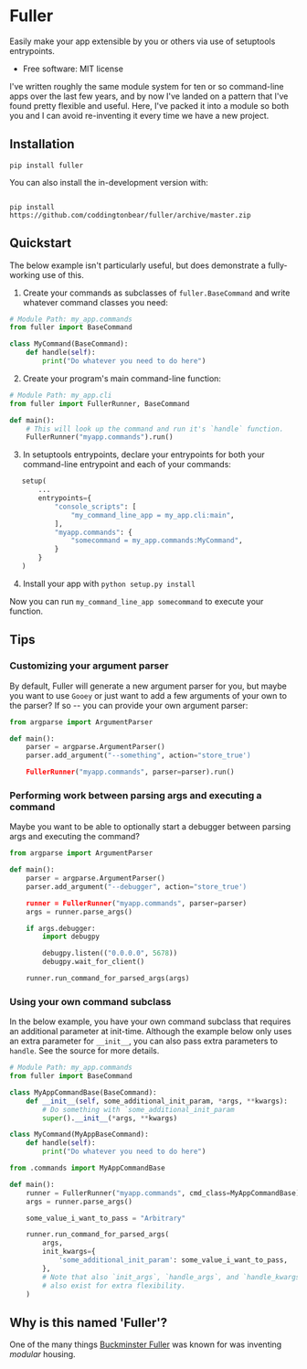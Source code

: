 # Fuller

Easily make your app extensible by you or others via use of setuptools entrypoints.

* Free software: MIT license

I've written roughly the same module system for ten or so command-line apps over the last few years, and by now I've landed on a pattern that I've found pretty flexible and useful.  Here, I've packed it into a module so both you and I can avoid re-inventing it every time we have a new project.

## Installation

```
pip install fuller
```

You can also install the in-development version with:

```

pip install https://github.com/coddingtonbear/fuller/archive/master.zip

```

## Quickstart

The below example isn't particularly useful, but does demonstrate a fully-working use of this.

1. Create your commands as subclasses of `fuller.BaseCommand` and write whatever command classes you need:

```python
# Module Path: my_app.commands
from fuller import BaseCommand

class MyCommand(BaseCommand):
    def handle(self):
        print("Do whatever you need to do here")

```

2. Create your program's main command-line function:

```python
# Module Path: my_app.cli
from fuller import FullerRunner, BaseCommand

def main():
    # This will look up the command and run it's `handle` function.
    FullerRunner("myapp.commands").run()

```

3. In setuptools entrypoints, declare your entrypoints for both your command-line entrypoint and each of your commands:

```python
   setup(
       ...
       entrypoints={
           "console_scripts": [
               "my_command_line_app = my_app.cli:main",
           ],
           "myapp.commands": {
               "somecommand = my_app.commands:MyCommand",
           }
       }
   )
```

4. Install your app with `python setup.py install`

Now you can run `my_command_line_app somecommand` to execute your function.

## Tips

### Customizing your argument parser

By default, Fuller will generate a new argument parser for you, but maybe you want to use `Gooey` or just want to add a few arguments of your own to the parser?  If so -- you can provide your own argument parser:

```python
from argparse import ArgumentParser

def main():
    parser = argparse.ArgumentParser()
    parser.add_argument("--something", action="store_true')

    FullerRunner("myapp.commands", parser=parser).run()
```

### Performing work between parsing args and executing a command

Maybe you want to be able to optionally start a debugger between parsing args and executing the command?

```python
from argparse import ArgumentParser

def main():
    parser = argparse.ArgumentParser()
    parser.add_argument("--debugger", action="store_true')

    runner = FullerRunner("myapp.commands", parser=parser)
    args = runner.parse_args()

    if args.debugger:
        import debugpy

        debugpy.listen(("0.0.0.0", 5678))
        debugpy.wait_for_client()

    runner.run_command_for_parsed_args(args)
```

### Using your own command subclass

In the below example, you have your own command subclass that requires an additional parameter at init-time.  Although the example below only uses an extra parameter for `__init__`, you can also pass extra parameters to `handle`.  See the source for more details.

```python
# Module Path: my_app.commands
from fuller import BaseCommand

class MyAppCommandBase(BaseCommand):
    def __init__(self, some_additional_init_param, *args, **kwargs):
        # Do something with `some_additional_init_param
        super().__init__(*args, **kwargs)

class MyCommand(MyAppBaseCommand):
    def handle(self):
        print("Do whatever you need to do here")
```

```python
from .commands import MyAppCommandBase

def main():
    runner = FullerRunner("myapp.commands", cmd_class=MyAppCommandBase)
    args = runner.parse_args()

    some_value_i_want_to_pass = "Arbitrary"

    runner.run_command_for_parsed_args(
        args,
        init_kwargs={
            'some_additional_init_param': some_value_i_want_to_pass,
        },
        # Note that also `init_args`, `handle_args`, and `handle_kwargs`
        # also exist for extra flexibility.
    )
```

## Why is this named 'Fuller'?

One of the many things [Buckminster Fuller](https://en.wikipedia.org/wiki/Buckminster_Fuller) was known for was inventing *modular* housing.
